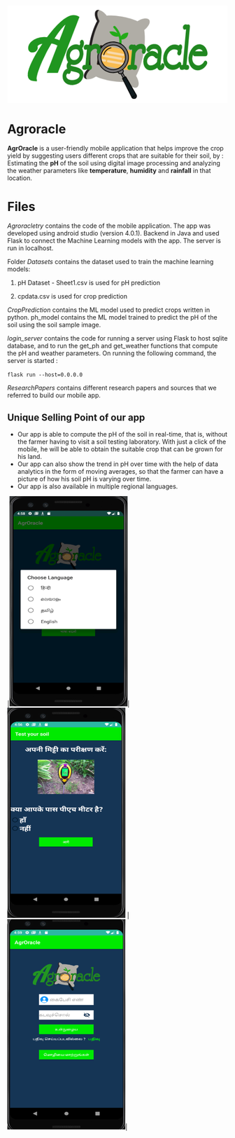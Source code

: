 
![](https://github.com/Dikshanya/SIH/blob/master/images/agroracleLogo.png)
# Agroracle


**AgrOracle** is a user-friendly mobile application that helps improve the crop yield by suggesting users different crops that are suitable for their soil, by : Estimating the **pH** of the soil using digital image processing and analyzing the weather parameters like **temperature**, **humidity** and **rainfall** in that location.

# Files

*Agroracletry* contains the code of the mobile application. The app was developed using android studio (version 4.0.1). Backend in Java and used Flask to connect the Machine Learning models with the app.
The server is run in localhost.

Folder *Datasets* contains the dataset used to train the machine learning models: 

1) pH Dataset - Sheet1.csv is used for pH prediction 

2) cpdata.csv is used for crop prediction

*CropPrediction* contains the ML model used to predict crops written in python. ph_model contains the ML model trained to predict the pH of the soil using the soil sample image.

*login_server* contains the code for running a server using Flask to host sqlite database, and to run the get_ph and get_weather functions that compute the pH and weather parameters.
On running the following command, the server is started :

`flask run --host=0.0.0.0`

*ResearchPapers* contains different research papers and sources that we referred to build our mobile app.

## Unique Selling Point of our app

 - Our app is able to compute the pH of the soil in real-time, that is, without the farmer having to visit a soil testing laboratory. With just a click of the mobile, he will be able to obtain the suitable crop that can be grown for his land.
 - Our app can also show the trend in pH over time with the help of data analytics in the form of moving averages, so that the farmer can have a picture of how his soil pH is varying over time.
 - Our app is also available in multiple regional languages.
 
 |<img src="https://raw.githubusercontent.com/Dikshanya/SIH/master/images/lang2.png" width="270" height = "480" />|<img src="https://raw.githubusercontent.com/Dikshanya/SIH/master/images/lang1.png" width="270" height = "480" /> |<img src="https://raw.githubusercontent.com/Dikshanya/SIH/master/images/lang3.png" width="270" height = "480" />|
